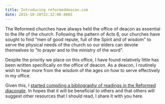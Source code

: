 ```yaml
---
title: Introducing reformeddeacon.com
date: 2015-10-20T22:32:00.000Z
---
```

The Reformed churches have always held the office of deacon as essential to the life of the church. Following the pattern of Acts 6, our churches have sought to find "men of good repute, full of the Spirit and of wisdom" to serve the physical needs of the church so our elders can devote themselves to "to prayer and to the ministry of the word".

Despite the priority we place on this office, I have found relatively little has been written specifically on the office of deacon. As a deacon, I routinely wish to hear more from the wisdom of the ages on how to serve effectively in my office.

Given this, I [started compiling a bibliography of readings in the Reformed diaconate](http://reformeddeacon.com/). In hopes that it will be beneficial to others and that others will suggest other resources that I should read, I share it with you here.
